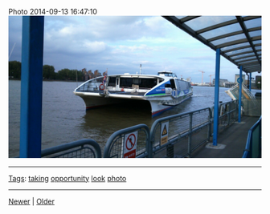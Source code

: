 <!--
title: Photo 2014-09-13 16
date: 2020-06-28T14:49:39.988Z
tags: taking, opportunity, look, photo
-->




Photo 2014-09-13 16:47:10
![](97393734752-0.jpg)

<!--BOTTOM-POST-NAVIGATION-->
---

[Tags](tags.md): [taking](tag-taking.md) [opportunity](tag-opportunity.md) [look](tag-look.md) [photo](tag-photo.md)

---

[Newer](97387809067.md) | [Older](97395378907.md)